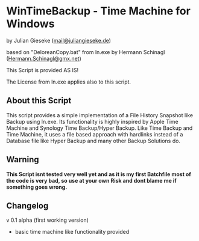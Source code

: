 # WinTimeBackup - Time Machine for Windows

by Julian Gieseke (mail@juliangieseke.de)

based on "DeloreanCopy.bat" from ln.exe by Hermann Schinagl (Hermann.Schinagl@gmx.net)

This Script is provided AS IS!

The License from ln.exe applies also to this script.

## About this Script
This script provides a simple implementation of a File History Snapshot like Backup using ln.exe. Its functionality is highly inspired by Apple Time Machine and Synology Time Backup/Hyper Backup. Like Time Backup and Time Machine, it uses a file based approach with hardlinks instead of a Database file like Hyper Backup and many other Backup Solutions do.

## Warning
**This Script isnt tested very well yet and as it is my first Batchfile most of the code is very bad, so use at your own Risk and dont blame me if something goes wrong.**

## Changelog

v 0.1 alpha (first working version)
- basic time machine like functionality provided
